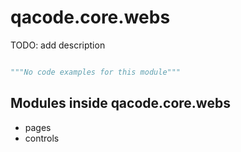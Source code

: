 # qacode.core.webs

TODO: add description

``` python

"""No code examples for this module"""

```

## Modules inside qacode.core.webs

+ pages
+ controls

